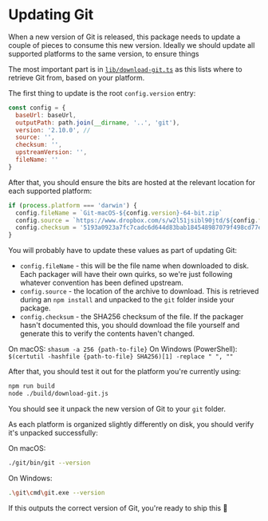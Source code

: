 # Updating Git

When a new version of Git is released, this package needs to update a couple of
pieces to consume this new version. Ideally we should update all supported
platforms to the same version, to ensure things

The most important part is in [`lib/download-git.ts`](https://github.com/desktop/git-kitchen-sink/blob/master/lib/download-git.ts)
as this lists where to retrieve Git from, based on your platform.

The first thing to update is the root `config.version` entry:

```js
const config = {
  baseUrl: baseUrl,
  outputPath: path.join(__dirname, '..', 'git'),
  version: '2.10.0', //
  source: '',
  checksum: '',
  upstreamVersion: '',
  fileName: ''
}
```

After that, you should ensure the bits are hosted at the relevant location for
each supported platform:

```js
if (process.platform === 'darwin') {
  config.fileName = `Git-macOS-${config.version}-64-bit.zip`
  config.source = `https://www.dropbox.com/s/w2l51jsibl90jtd/${config.fileName}?dl=1`
  config.checksum = '5193a0923a7fc7cadc6d644d83bab184548987079f498cd77ee9df2a4509402e'
}
```

You will probably have to update these values as part of updating Git:

 - `config.fileName` - this will be the file name when downloaded to disk. Each packager will have their own quirks, so we're just following whatever convention has been defined upstream.
 - `config.source` - the location of the archive to download. This is retrieved during an `npm install` and unpacked to the `git` folder inside your package.
 - `config.checksum` - the SHA256 checksum of the file. If the packager hasn't documented this, you should download the file yourself and generate this to verify the contents haven't changed.

On macOS: `shasum -a 256 {path-to-file}`
On Windows (PowerShell): `$(certutil -hashfile {path-to-file} SHA256)[1] -replace " ", ""`

After that, you should test it out for the platform you're currently using:

```sh
npm run build
node ./build/download-git.js
```

You should see it unpack the new version of Git to your `git` folder.

As each platform is organized slightly differently on disk, you should verify it's unpacked successfully:

On macOS:

```sh
./git/bin/git --version
```

On Windows:

```sh
.\git\cmd\git.exe --version
```

If this outputs the correct version of Git, you're ready to ship this :metal:
